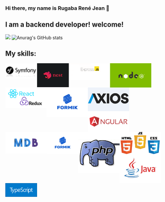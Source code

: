 ### Hi there, my name is Rugaba René Jean 👋

## I am a backend developer! welcome!
![](https://github-profile-summary-cards.vercel.app/api/cards/profile-details?username=ReneRugaba&theme=monokai)
![Anurag's GitHub stats](https://github-readme-stats.vercel.app/api?username=ReneRugaba&theme=calm&show_icons=true)



## My skills:
<div><img align="left" width="100px" src="https://github.com/ReneRugaba/ReneRugaba/blob/main/img/SYMF.jpg"/></div>
<div><img align="left" width="100px" src="https://github.com/ReneRugaba/ReneRugaba/blob/main/img/nest.png"/></div>
<div><img align="left" width="130px" src="https://github.com/ReneRugaba/ReneRugaba/blob/main/img/express.png"/></div>
<div><img align="left" width="130px" src="https://github.com/ReneRugaba/ReneRugaba/blob/main/img/0%20T6tdupZFishq1o5t.png"/></div>
<div><img align="left" width="130px" src="https://github.com/ReneRugaba/ReneRugaba/blob/main/img/REACT.png"/></div>
<div><img align="left" width="130px" src="https://github.com/ReneRugaba/ReneRugaba/blob/main/img/Formik-1.png"/></div>
<div><img align="left" width="130px" src="https://github.com/ReneRugaba/ReneRugaba/blob/main/img/axios1.png"/></div>
<div><img align="left" width="130px" src="https://github.com/ReneRugaba/ReneRugaba/blob/main/img/ANGULAR.png"/></div>
<div><img align="left" width="130px" src="https://github.com/ReneRugaba/ReneRugaba/blob/main/img/MDB.jpg"/></div>
<div><img align="left" width="100px" src="https://github.com/ReneRugaba/ReneRugaba/blob/main/img/Formik-1.png"/></div>
<div><img align="left" width="130px" src="https://github.com/ReneRugaba/ReneRugaba/blob/main/img/astuces-php1.jpg"/></div>
<div><img align="left" width="130px" src="https://github.com/ReneRugaba/ReneRugaba/blob/main/img/html-css-js.jpg"/></div>
<div><img align="left" width="130px" src="https://github.com/ReneRugaba/ReneRugaba/blob/main/img/java-logo.jpg"/></div>
<div><img align="left" width="100px" src="https://github.com/ReneRugaba/ReneRugaba/blob/main/img/typescript.png"/></div>

